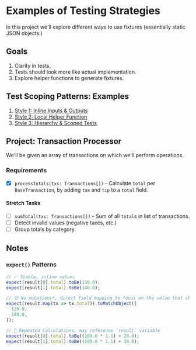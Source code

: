 # Examples of Testing Strategies

In this project we'll explore different ways to use fixtures (essentially static JSON objects.)

## Goals

1. Clarity in tests.
1. Tests should look more like actual implementation.
1. Explore helper functions to generate fixtures.

## Test Scoping Patterns: Examples

1. [Style 1: Inline Inputs & Outputs](/packages/demo-test-styles/src/index.style1.test.ts)
2. [Style 2: Local Helper Function](/packages/demo-test-styles/src/index.style2.test.ts)
3. [Style 3: Hierarchy & Scoped Tests](/packages/demo-test-styles/src/index.style3.test.ts)

## Project: Transaction Processor

We'll be given an array of transactions on which we'll perform operations.

### Requirements

- [x] `processTotals(txs: Transactions[])` - Calculate `total` per `BaseTransaction`, by adding `tax` and `tip` to a `total` field.

#### Stretch Tasks

- [ ] `sumTotal(txs: Transactions[])` - Sum of all `total`s in list of transactions.
- [ ] Detect invalid values (negative taxes, etc.)
- [ ] Group totals by category.

## Notes

### `expect()` Patterns

```ts
// ✅ Stable, inline values
expect(result[0].total).toBe(130.0);
expect(result[1].total).toBe(140.0);

// 🟡 No mutations*, direct field mapping to focus on the value that changed
expect(result.map(tx => tx.total)).toMatchObject([
  130.0,
  140.0,
]);

// 🔴 Repeated Calculations, may reference `result` variable
expect(result[0].total).toBe((100.0 * 1.1) + 20.0);
expect(result[1].total).toBe((100.0 * 1.1) + 30.0);
```
